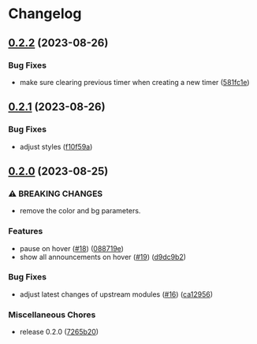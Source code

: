 # Changelog

## [0.2.2](https://github.com/hbstack/announcement-bar/compare/v0.2.1...v0.2.2) (2023-08-26)


### Bug Fixes

* make sure clearing previous timer when creating a new timer ([581fc1e](https://github.com/hbstack/announcement-bar/commit/581fc1e996f3f3df1321ba60cbbd0b91c306c474))

## [0.2.1](https://github.com/hbstack/announcement-bar/compare/v0.2.0...v0.2.1) (2023-08-26)


### Bug Fixes

* adjust styles ([f10f59a](https://github.com/hbstack/announcement-bar/commit/f10f59ab5683cdbe673808d054662db8c5bd775a))

## [0.2.0](https://github.com/hbstack/announcement-bar/compare/v0.1.0...v0.2.0) (2023-08-25)


### ⚠ BREAKING CHANGES

* remove the color and bg parameters.

### Features

* pause on hover ([#18](https://github.com/hbstack/announcement-bar/issues/18)) ([088719e](https://github.com/hbstack/announcement-bar/commit/088719e6e8e5b5c287b84ccd6b15326cde58a487))
* show all announcements on hover ([#19](https://github.com/hbstack/announcement-bar/issues/19)) ([d9dc9b2](https://github.com/hbstack/announcement-bar/commit/d9dc9b2b877ec9f4d7f5431de861f083c6c5758b))


### Bug Fixes

* adjust latest changes of upstream modules ([#16](https://github.com/hbstack/announcement-bar/issues/16)) ([ca12956](https://github.com/hbstack/announcement-bar/commit/ca1295634117fb4dc1696743db54bd670e02d567))


### Miscellaneous Chores

* release 0.2.0 ([7265b20](https://github.com/hbstack/announcement-bar/commit/7265b204bc9f5cce6af00e3b4fa3e1cbdf3d7fc3))
